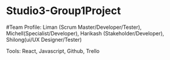 # Studio3-Group1Project

#Team Profile: Liman (Scrum Master/Developer/Tester), Michell(Specialist/Developer), Harikash (Stakeholder/Developer), Shilong(ui/UX Designer/Tester)

Tools: React, Javascript, Github, Trello
